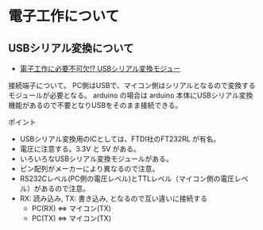 # 電子工作について

## USBシリアル変換について

- [電子工作に必要不可欠!? USBシリアル変換モジュー](http://matome.naver.jp/odai/2142649669777430501)

接続端子について。
PC側はUSBで、マイコン側はシリアルとなるので変換するモジュールが必要となる。
arduino の場合は arduino 本体にUSBシリアル変換機能があるので不要となりUSBをそのまま接続できる。

ポイント

- USBシリアル変換用のICとしては、FTDI社のFT232RL が有名。
- 電圧に注意する。3.3V と 5V がある。
- いろいろなUSBシリアル変換モジュールがある。
- ピン配列がメーカーにより異なるので注意。
- RS232Cレベル(PC側の電圧レベル)とTTLレベル（マイコン側の電圧レベル）があるので注意。
- RX: 読み込み, TX: 書き込み, となるので互い違いに接続する
  - PC(RX) <=> マイコン(TX)
  - PC(TX) <=> マイコン(TX)
